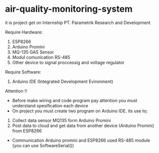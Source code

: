 # air-quality-monitoring-system
it is project get on Internship PT. Parametrik Research and Development

Require Hardware:
1. ESP8266
2. Arduino Promini
3. MQ-135 GAS Sensor
4. Modul comunication RS-485
5. Other device to signal proccessig and voltage regulator

Require Software:
1. Arduino IDE (Integrated Development Evironment)

Attention !!
- Before make wiring and code program pay attention you must understand spesification each device 
- On project you must create two program on Arduino IDE. its use to;
1. Collect data sensor MQ135 form Arduino Promini
2. Post data to cloud and get data from another device (Arduino Promini) from ESP8266
- Communication Arduino promini and ESP8266 used RS-485 module (you can use SoftwareSerial())
